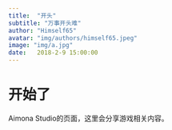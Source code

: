 ```yaml
---
title:  "开头"
subtitle: "万事开头难"
author: "Himself65"
avatar: "img/authors/himself65.jpeg"
image: "img/a.jpg"
date:   2018-2-9 15:00:00
---
```

# 开始了

Aimona Studio的页面，这里会分享游戏相关内容。
